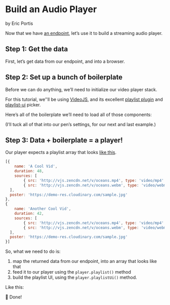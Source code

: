 # Build an Audio Player

by Eric Portis

Now that we have [an endpoint](build-a-music-discovery-api.md), let’s use it to build a streaming audio player.

## Step 1: Get the data

First, let’s get data from our endpoint, and into a browser.

## Step 2: Set up a bunch of boilerplate

Before we can do anything, we’ll need to initialize our video player stack.

For this tutorial, we’'ll be using [VideoJS](https://videojs.com), and its excellent [playlist plugin](https://github.com/brightcove/videojs-playlist) and [playlist-ui](https://github.com/brightcove/videojs-playlist-ui) picker.

Here’s all of the boilerplate we’ll need to load all of those components:

\(I’ll tuck all of that into our pen’s settings, for our next and last example.\)

## Step 3: Data + boilerplate = a player!

Our player expects a playlist array that looks [like this](https://github.com/brightcove/videojs-playlist-ui/blob/master/example.html#L48).

```javascript
[{
    name: 'A Cool Vid',
    duration: 48,
    sources: [
        { src: 'http://vjs.zencdn.net/v/oceans.mp4', type: 'video/mp4' },
        { src: 'http://vjs.zencdn.net/v/oceans.webm', type: 'video/webm' },
  ],
  poster: 'https://demo-res.cloudinary.com/sample.jpg'
},
{
    name: 'Another Cool Vid',
    duration: 42,
    sources: [
        { src: 'http://vjs.zencdn.net/v/oceans.mp4', type: 'video/mp4' },
        { src: 'http://vjs.zencdn.net/v/oceans.webm', type: 'video/webm' },
  ],
  poster: 'https://demo-res.cloudinary.com/sample.jpg'
}]
```

So, what we need to do is:

1. map the returned data from our endpoint, into an array that looks like that
2. feed it to our player using the `player.playlist()` method
3. build the playlist UI, using the `player.playlistUi()` method.

Like this:

🎉 Done!

